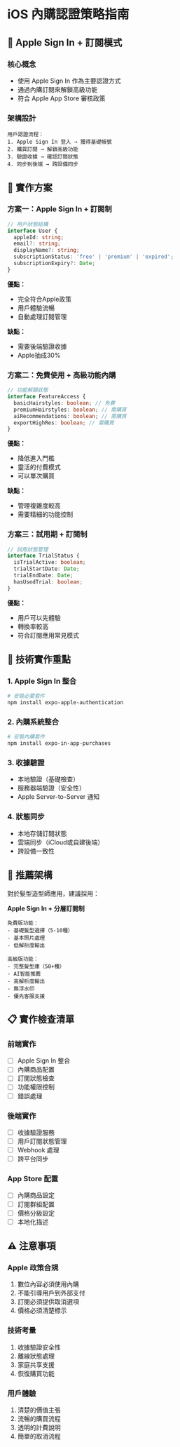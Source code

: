 # iOS 內購認證策略指南

## 🍎 Apple Sign In + 訂閱模式

### 核心概念
- 使用 Apple Sign In 作為主要認證方式
- 通過內購訂閱來解鎖高級功能
- 符合 Apple App Store 審核政策

### 架構設計

```
用戶認證流程：
1. Apple Sign In 登入 → 獲得基礎帳號
2. 購買訂閱 → 解鎖高級功能
3. 驗證收據 → 確認訂閱狀態
4. 同步到後端 → 跨設備同步
```

## 📱 實作方案

### 方案一：Apple Sign In + 訂閱制
```typescript
// 用戶狀態結構
interface User {
  appleId: string;
  email?: string;
  displayName?: string;
  subscriptionStatus: 'free' | 'premium' | 'expired';
  subscriptionExpiry?: Date;
}
```

**優點：**
- 完全符合Apple政策
- 用戶體驗流暢
- 自動處理訂閱管理

**缺點：**
- 需要後端驗證收據
- Apple抽成30%

### 方案二：免費使用 + 高級功能內購
```typescript
// 功能解鎖狀態
interface FeatureAccess {
  basicHairstyles: boolean; // 免費
  premiumHairstyles: boolean; // 需購買
  aiRecommendations: boolean; // 需購買
  exportHighRes: boolean; // 需購買
}
```

**優點：**
- 降低進入門檻
- 靈活的付費模式
- 可以單次購買

**缺點：**
- 管理複雜度較高
- 需要精細的功能控制

### 方案三：試用期 + 訂閱制
```typescript
// 試用狀態管理
interface TrialStatus {
  isTrialActive: boolean;
  trialStartDate: Date;
  trialEndDate: Date;
  hasUsedTrial: boolean;
}
```

**優點：**
- 用戶可以先體驗
- 轉換率較高
- 符合訂閱應用常見模式

## 🔧 技術實作重點

### 1. Apple Sign In 整合
```bash
# 安裝必要套件
npm install expo-apple-authentication
```

### 2. 內購系統整合
```bash
# 安裝內購套件
npm install expo-in-app-purchases
```

### 3. 收據驗證
- 本地驗證（基礎檢查）
- 服務器端驗證（安全性）
- Apple Server-to-Server 通知

### 4. 狀態同步
- 本地存儲訂閱狀態
- 雲端同步（iCloud或自建後端）
- 跨設備一致性

## 🚀 推薦架構

對於髮型造型師應用，建議採用：

**Apple Sign In + 分層訂閱制**

```
免費版功能：
- 基礎髮型選擇（5-10種）
- 基本照片處理
- 低解析度輸出

高級版功能：
- 完整髮型庫（50+種）
- AI智能推薦
- 高解析度輸出
- 無浮水印
- 優先客服支援
```

## 📋 實作檢查清單

### 前端實作
- [ ] Apple Sign In 整合
- [ ] 內購商品配置
- [ ] 訂閱狀態檢查
- [ ] 功能權限控制
- [ ] 錯誤處理

### 後端實作
- [ ] 收據驗證服務
- [ ] 用戶訂閱狀態管理
- [ ] Webhook 處理
- [ ] 跨平台同步

### App Store 配置
- [ ] 內購商品設定
- [ ] 訂閱群組配置
- [ ] 價格分級設定
- [ ] 本地化描述

## ⚠️ 注意事項

### Apple 政策合規
1. 數位內容必須使用內購
2. 不能引導用戶到外部支付
3. 訂閱必須提供取消選項
4. 價格必須清楚標示

### 技術考量
1. 收據驗證安全性
2. 離線狀態處理
3. 家庭共享支援
4. 恢復購買功能

### 用戶體驗
1. 清楚的價值主張
2. 流暢的購買流程
3. 透明的計費說明
4. 簡單的取消流程